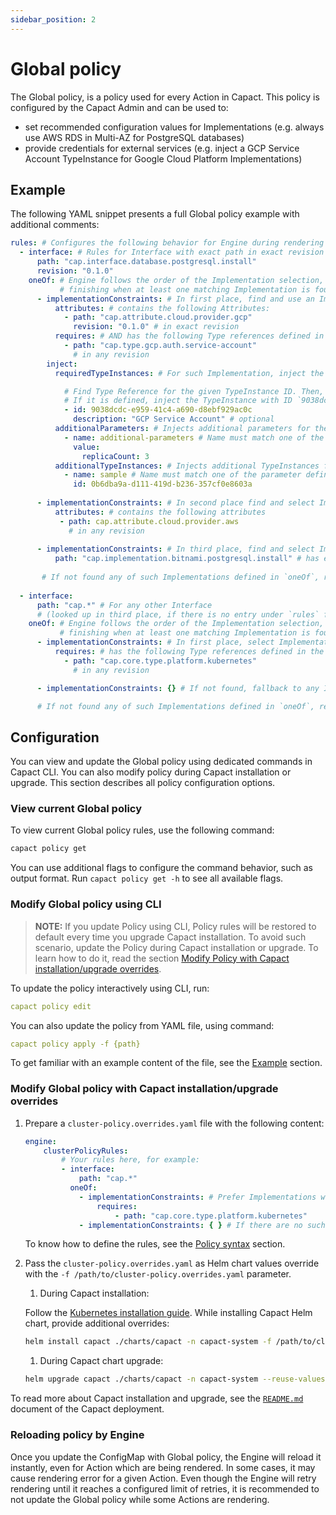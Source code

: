 ```yaml
---
sidebar_position: 2
---
```

# Global policy

The Global policy, is a policy used for every Action in Capact. This policy is configured by the Capact Admin and can be used to:

- set recommended configuration values for Implementations (e.g. always use AWS RDS in Multi-AZ for PostgreSQL databases)
- provide credentials for external services (e.g. inject a GCP Service Account TypeInstance for Google Cloud Platform Implementations)

## Example

The following YAML snippet presents a full Global policy example with additional comments:

```yaml
rules: # Configures the following behavior for Engine during rendering Action
  - interface: # Rules for Interface with exact path in exact revision
      path: "cap.interface.database.postgresql.install"
      revision: "0.1.0"   
    oneOf: # Engine follows the order of the Implementation selection,
           # finishing when at least one matching Implementation is found
      - implementationConstraints: # In first place, find and use an Implementation which:
          attributes: # contains the following Attributes:
            - path: "cap.attribute.cloud.provider.gcp"
              revision: "0.1.0" # in exact revision
          requires: # AND has the following Type references defined in the `spec.requires` property:
            - path: "cap.type.gcp.auth.service-account"
              # in any revision
        inject:
          requiredTypeInstances: # For such Implementation, inject the following TypeInstances if matching Type Reference is used in `Implementation.spec.requires` property along with `alias`: 

            # Find Type Reference for the given TypeInstance ID. Then, find the alias of the Type reference in `spec.requires` property.
            # If it is defined, inject the TypeInstance with ID `9038dcdc-e959-41c4-a690-d8ebf929ac0c` under this alias.
            - id: 9038dcdc-e959-41c4-a690-d8ebf929ac0c
              description: "GCP Service Account" # optional
          additionalParameters: # Injects additional parameters for the Implementation
            - name: additional-parameters # Name must match one of the parameter defined under `additionalInput.parameters` in the Implementation
              value: 
                replicaCount: 3
          additionalTypeInstances: # Injects additional TypeInstances for the Implementation
            - name: sample # Name must match one of the parameter defined under `additionalInput.typeInstances` in the Implementation
              id: 0b6dba9a-d111-419d-b236-357cf0e8603a
              
      - implementationConstraints: # In second place find and select Implementation which:
          attributes: # contains the following attributes
           - path: cap.attribute.cloud.provider.aws
             # in any revision
             
      - implementationConstraints: # In third place, find and select Implementation which:
          path: "cap.implementation.bitnami.postgresql.install" # has exact path
          
       # If not found any of such Implementations defined in `oneOf`, return error.
    
  - interface:
      path: "cap.*" # For any other Interface
      # (looked up in third place, if there is no entry under `rules` for a given Interface `path:revision` or `path`)
    oneOf: # Engine follows the order of the Implementation selection,
           # finishing when at least one matching Implementation is found
      - implementationConstraints: # In first place, select Implementation which:
          requires: # has the following Type references defined in the `spec.requires` property:
            - path: "cap.core.type.platform.kubernetes"
              # in any revision

      - implementationConstraints: {} # If not found, fallback to any Implementation which has requirements that current system satisfies.

      # If not found any of such Implementations defined in `oneOf`, return error. 
```

## Configuration

You can view and update the Global policy using dedicated commands in Capact CLI. You can also modify policy during Capact installation or upgrade. This section describes all policy configuration options.

### View current Global policy

To view current Global policy rules, use the following command:

```bash
capact policy get
```

You can use additional flags to configure the command behavior, such as output format. Run `capact policy get -h` to see all available flags.

### Modify Global policy using CLI

> **NOTE:** If you update Policy using CLI, Policy rules will be restored to default every time you upgrade Capact installation. To avoid such scenario, update the Policy during Capact installation or upgrade. To learn how to do it, read the section [Modify Policy with Capact installation/upgrade overrides](#modify-global-policy-with-capact-installationupgrade-overrides).

To update the policy interactively using CLI, run:

```yaml
capact policy edit
```

You can also update the policy from YAML file, using command:

```yaml
capact policy apply -f {path}
```

To get familiar with an example content of the file, see the [Example](#example) section.

### Modify Global policy with Capact installation/upgrade overrides

1. Prepare a `cluster-policy.overrides.yaml` file with the following content:

    ```yaml
    engine:
        clusterPolicyRules:
            # Your rules here, for example:
            - interface:
                path: "cap.*"
              oneOf: 
                - implementationConstraints: # Prefer Implementations which require Kubernetes TypeInstance
                    requires:
                        - path: "cap.core.type.platform.kubernetes"
                - implementationConstraints: { } # If there are no such Kubernetes Implementations, take anything
    ```

    To know how to define the rules, see the [Policy syntax](./overview.md#syntax) section.

2. Pass the `cluster-policy.overrides.yaml` as Helm chart values override with the `-f /path/to/cluster-policy.overrides.yaml` parameter.

   1. During Capact installation:
    
   Follow the [Kubernetes installation guide](https://github.com/capactio/capact/tree/main/deploy/kubernetes/README.md). While installing Capact Helm chart, provide additional overrides:
   
   ```bash
   helm install capact ./charts/capact -n capact-system -f /path/to/cluster-policy.overrides.yaml
   ```

   1. During Capact chart upgrade:

   ```bash
   helm upgrade capact ./charts/capact -n capact-system --reuse-values -f /path/to/cluster-policy.overrides.yaml
   ```

To read more about Capact installation and upgrade, see the [`README.md`](https://github.com/capactio/capact/blob/main/deploy/kubernetes/README.md) document of the Capact deployment.

### Reloading policy by Engine

Once you update the ConfigMap with Global policy, the Engine will reload it instantly, even for Action which are being rendered. In some cases, it may cause rendering error for a given Action. Even though the Engine will retry rendering until it reaches a configured limit of retries, it is recommended to not update the Global policy while some Actions are rendering.
